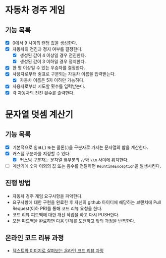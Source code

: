 # 자동차 경주 게임

## 기능 목록
- [x] 0에서 9 사이의 랜덤 값을 생성한다.
- [x] 자동차의 전진과 정지 여부를 결정한다.
  - [x] 생성된 값이 4 이상일 경우 전진한다.
  - [x] 생성된 값이 3 이하일 경우 정지한다.
- [x] 한 명 이상일 수 있는 우승자를 결정한다.
- [x] 사용자로부터 쉼표로 구분되는 자동차 이름을 입력받는다.
  - [x] 자동차 이름은 5자 이하만 가능하다.
- [x] 사용자로부터 시도할 횟수를 입력받는다.
- [x] 각 자동차의 전진 횟수를 출력한다.

# 문자열 덧셈 계산기

## 기능 목록
- [x] 기본적으로 쉼표(,) 또는 콜론(:)을 구분자로 가지는 문자열의 합을 계산한다.
- [x] 커스텀 구분자를 지정할 수 있다.
  - [x] 커스텀 구분자는 문자열 앞부분의 `//`와 `\\n` 사이에 위치한다.
- [ ] 계산기에 숫자 이외의 값 또는 음수를 전달하면 `ReuntimeException`을 발생시킨다.

## 진행 방법
* 자동차 경주 게임 요구사항을 파악한다.
* 요구사항에 대한 구현을 완료한 후 자신의 github 아이디에 해당하는 브랜치에 Pull Request(이하 PR)를 통해 코드 리뷰 요청을 한다.
* 코드 리뷰 피드백에 대한 개선 작업을 하고 다시 PUSH한다.
* 모든 피드백을 완료하면 다음 단계를 도전하고 앞의 과정을 반복한다.

## 온라인 코드 리뷰 과정
* [텍스트와 이미지로 살펴보는 온라인 코드 리뷰 과정](https://github.com/next-step/nextstep-docs/tree/master/codereview)


